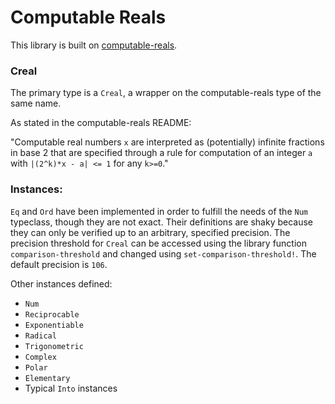 # Computable Reals

This library is built on [computable-reals](https://github.com/stylewarning/computable-reals).

### Creal 

The primary type is a `Creal`, a wrapper on the computable-reals type of the same name.

As stated in the computable-reals README:

"Computable real numbers `x` are interpreted as (potentially) infinite fractions in base 2 that are specified through a rule for computation of an integer `a` with `|(2^k)*x - a| <= 1` for any `k>=0`."

### Instances:

`Eq` and `Ord` have been implemented in order to fulfill the needs of the `Num` typeclass, though they are not exact. Their definitions are shaky because they can only be verified up to an arbitrary, specified precision. The precision threshold for `Creal` can be accessed using the library function `comparison-threshold` and changed using `set-comparison-threshold!`. The default precision is `106`.

Other instances defined:

- `Num`
- `Reciprocable`
- `Exponentiable`
- `Radical`
- `Trigonometric`
- `Complex`
- `Polar`
- `Elementary`
- Typical `Into` instances


